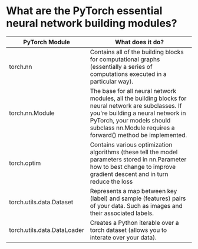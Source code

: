 # What are the PyTorch essential neural network building modules?

| PyTorch Module | What does it do? |
|-|-|
| torch.nn | Contains all of the building blocks for computational graphs (essentially a series of computations executed in a particular way). |
| torch.nn.Module | The base for all neural network modules, all the building blocks for neural network are subclasses. If you're building a neural network in PyTorch, your models should subclass nn.Module requires a forward() method be implemented. |
| torch.optim | Contains various optimization algorithms (these tell the model parameters stored in nn.Parameter how to best change to improve gradient descent and in turn reduce the loss |
| torch.utils.data.Dataset | Represents a map between key (label) and sample (features) pairs of your data. Such as images and their associated labels.  |
| torch.utils.data.DataLoader | Creates a Python iterable over a torch dataset (allows you to interate over your data). |
